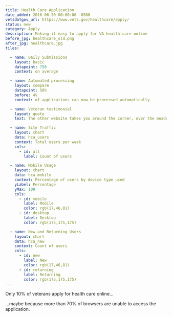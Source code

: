 ```yaml
---
title: Health Care Application
date_added: 2016-06-30 00:00:00 -0500
vetsdotgov_url: https://www.vets.gov/healthcare/apply/
status: new
category: Apply
description: Making it easy to apply for VA health care online
before_jpg: healthcare_old.png
after_jpg: healthcare.jpg
tiles:

  - name: Daily Submissions
    layout: basic
    datapoint: 750
    context: on average

  - name: Automated processing
    layout: compare
    datapoint: 50%
    before: 4%
    context: of applications can now be processed automatically

  - name: Veteran testimonial
    layout: quote
    text: The other website takes you around the corner, over the meadow, and...in a back door blocked with spikes and IEDs

  - name: Site Traffic
    layout: chart
    data: hca_users
    context: Total users per week
    cols:
      - id: all
        label: Count of users

  - name: Mobile Usage
    layout: chart
    data: hca_mobile
    context: Percentage of users by device type used
    yLabel: Percentage
    yMax: 100
    cols:
      - id: mobile
        label: Mobile
        color: rgb(17,46,81)
      - id: desktop
        label: Desktop
        color: rgb(175,175,175)

  - name: New and Returning Users
    layout: chart
    data: hca_new
    context: Count of users
    cols:
      - id: new
        label: New
        color: rgb(17,46,81)
      - id: returning
        label: Returning
        color: rgb(175,175,175)
---
```


Only 10% of veterans apply for health care online...

...maybe because more than 70% of browsers are unable to access the application.

